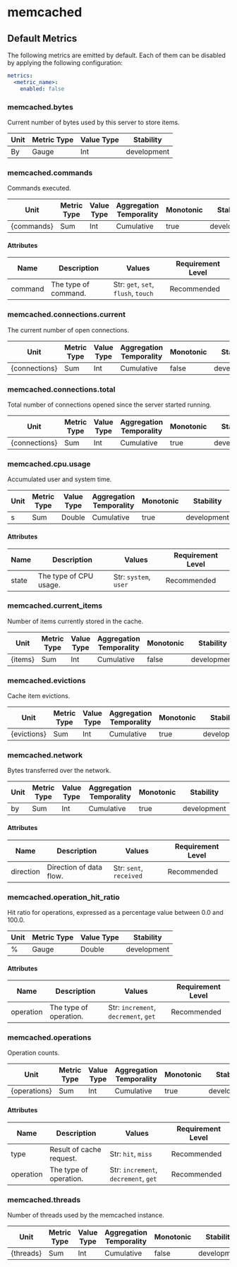 [comment]: <> (Code generated by mdatagen. DO NOT EDIT.)

# memcached

## Default Metrics

The following metrics are emitted by default. Each of them can be disabled by applying the following configuration:

```yaml
metrics:
  <metric_name>:
    enabled: false
```

### memcached.bytes

Current number of bytes used by this server to store items.

| Unit | Metric Type | Value Type | Stability |
| ---- | ----------- | ---------- | --------- |
| By | Gauge | Int | development |

### memcached.commands

Commands executed.

| Unit | Metric Type | Value Type | Aggregation Temporality | Monotonic | Stability |
| ---- | ----------- | ---------- | ----------------------- | --------- | --------- |
| {commands} | Sum | Int | Cumulative | true | development |

#### Attributes

| Name | Description | Values | Requirement Level |
| ---- | ----------- | ------ | -------- |
| command | The type of command. | Str: ``get``, ``set``, ``flush``, ``touch`` | Recommended |

### memcached.connections.current

The current number of open connections.

| Unit | Metric Type | Value Type | Aggregation Temporality | Monotonic | Stability |
| ---- | ----------- | ---------- | ----------------------- | --------- | --------- |
| {connections} | Sum | Int | Cumulative | false | development |

### memcached.connections.total

Total number of connections opened since the server started running.

| Unit | Metric Type | Value Type | Aggregation Temporality | Monotonic | Stability |
| ---- | ----------- | ---------- | ----------------------- | --------- | --------- |
| {connections} | Sum | Int | Cumulative | true | development |

### memcached.cpu.usage

Accumulated user and system time.

| Unit | Metric Type | Value Type | Aggregation Temporality | Monotonic | Stability |
| ---- | ----------- | ---------- | ----------------------- | --------- | --------- |
| s | Sum | Double | Cumulative | true | development |

#### Attributes

| Name | Description | Values | Requirement Level |
| ---- | ----------- | ------ | -------- |
| state | The type of CPU usage. | Str: ``system``, ``user`` | Recommended |

### memcached.current_items

Number of items currently stored in the cache.

| Unit | Metric Type | Value Type | Aggregation Temporality | Monotonic | Stability |
| ---- | ----------- | ---------- | ----------------------- | --------- | --------- |
| {items} | Sum | Int | Cumulative | false | development |

### memcached.evictions

Cache item evictions.

| Unit | Metric Type | Value Type | Aggregation Temporality | Monotonic | Stability |
| ---- | ----------- | ---------- | ----------------------- | --------- | --------- |
| {evictions} | Sum | Int | Cumulative | true | development |

### memcached.network

Bytes transferred over the network.

| Unit | Metric Type | Value Type | Aggregation Temporality | Monotonic | Stability |
| ---- | ----------- | ---------- | ----------------------- | --------- | --------- |
| by | Sum | Int | Cumulative | true | development |

#### Attributes

| Name | Description | Values | Requirement Level |
| ---- | ----------- | ------ | -------- |
| direction | Direction of data flow. | Str: ``sent``, ``received`` | Recommended |

### memcached.operation_hit_ratio

Hit ratio for operations, expressed as a percentage value between 0.0 and 100.0.

| Unit | Metric Type | Value Type | Stability |
| ---- | ----------- | ---------- | --------- |
| % | Gauge | Double | development |

#### Attributes

| Name | Description | Values | Requirement Level |
| ---- | ----------- | ------ | -------- |
| operation | The type of operation. | Str: ``increment``, ``decrement``, ``get`` | Recommended |

### memcached.operations

Operation counts.

| Unit | Metric Type | Value Type | Aggregation Temporality | Monotonic | Stability |
| ---- | ----------- | ---------- | ----------------------- | --------- | --------- |
| {operations} | Sum | Int | Cumulative | true | development |

#### Attributes

| Name | Description | Values | Requirement Level |
| ---- | ----------- | ------ | -------- |
| type | Result of cache request. | Str: ``hit``, ``miss`` | Recommended |
| operation | The type of operation. | Str: ``increment``, ``decrement``, ``get`` | Recommended |

### memcached.threads

Number of threads used by the memcached instance.

| Unit | Metric Type | Value Type | Aggregation Temporality | Monotonic | Stability |
| ---- | ----------- | ---------- | ----------------------- | --------- | --------- |
| {threads} | Sum | Int | Cumulative | false | development |
